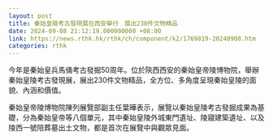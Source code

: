 ```yaml
---
layout: post
title: 秦始皇陵考古發現展在西安舉行　展出230件文物精品
date: 2024-09-08 21:12:19.000000000 +08:00
link: https://news.rthk.hk/rthk/ch/component/k2/1769819-20240908.htm
categories: rthk
---
```


今年是秦始皇兵馬俑考古發掘50周年。位於陝西西安的秦始皇帝陵博物院，舉辦秦始皇陵考古發現展，展出230件文物精品，全方位、多角度呈現秦始皇陵的面貌、內涵和價值。

秦始皇帝陵博物院陳列展覽部副主任葉曄表示，展覽以秦始皇陵考古發掘成果為基礎，分為秦始皇帝等八個單元，其中秦始皇陵外城東門遺址、陵寢建築遺址、以及陵西一號陪葬墓出土文物，都是首次在展覽中與觀眾見面。
